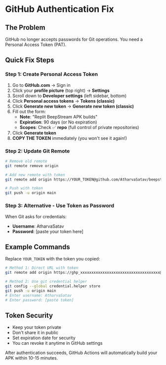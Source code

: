 # GitHub Authentication Fix

## The Problem
GitHub no longer accepts passwords for Git operations. You need a Personal Access Token (PAT).

## Quick Fix Steps

### Step 1: Create Personal Access Token
1. Go to **GitHub.com** → Sign in
2. Click your **profile picture** (top right) → **Settings**
3. Scroll down to **Developer settings** (left sidebar, bottom)
4. Click **Personal access tokens** → **Tokens (classic)**
5. Click **Generate new token** → **Generate new token (classic)**
6. Fill out the form:
   - **Note**: "Replit BeepStream APK builds"
   - **Expiration**: 90 days (or No expiration)
   - **Scopes**: Check ✅ **repo** (full control of private repositories)
7. Click **Generate token**
8. **COPY THE TOKEN** immediately (you won't see it again!)

### Step 2: Update Git Remote
```bash
# Remove old remote
git remote remove origin

# Add new remote with token
git remote add origin https://YOUR_TOKEN@github.com/AtharvaSatav/beepstream-mobile.git

# Push with token
git push -u origin main
```

### Step 3: Alternative - Use Token as Password
When Git asks for credentials:
- **Username**: AtharvaSatav
- **Password**: [paste your token here]

## Example Commands

Replace `YOUR_TOKEN` with the token you copied:

```bash
# Method 1: Direct URL with token
git remote add origin https://ghp_xxxxxxxxxxxxxxxxxxxxxxxxxxxxxxxxxxxx@github.com/AtharvaSatav/beepstream-mobile.git

# Method 2: Use git credential helper
git config --global credential.helper store
git push -u origin main
# Enter username: AtharvaSatav
# Enter password: [paste token]
```

## Token Security
- Keep your token private
- Don't share it in public
- Set expiration date for security
- You can revoke it anytime in GitHub settings

After authentication succeeds, GitHub Actions will automatically build your APK within 10-15 minutes.